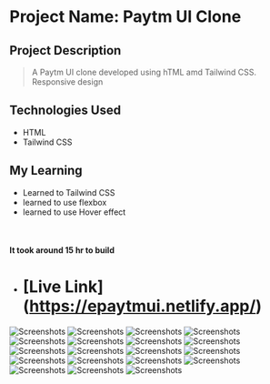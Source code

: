 # Project Name: Paytm UI Clone

## Project Description

> A Paytm UI clone developed using hTML amd Tailwind CSS.
> Responsive design

## Technologies Used

- HTML
- Tailwind CSS

## My Learning

- Learned to Tailwind CSS
- learned to use flexbox
- learned to use Hover effect

<br>

#### It took around 15 hr to build

- # [Live Link] (https://epaytmui.netlify.app/)

![Screenshots](/images/thumbnail.PNG)
![Screenshots](/images/thumbnail2.PNG)
![Screenshots](/images/thumbnail3.PNG)
![Screenshots](/images/thumbnail4.PNG)
![Screenshots](/images/thumbnail8.PNG)
![Screenshots](/images/thumbnail9.PNG)
![Screenshots](/images/thumbnail10.PNG)
![Screenshots](/images/thumbnail11.PNG)
![Screenshots](/images/thumbnail12.PNG)
![Screenshots](/images/thumbnail13.PNG)
![Screenshots](/images/thumbnail14.PNG)
![Screenshots](/images/thumbnail15.PNG)
![Screenshots](/images/thumbnail16.PNG)
![Screenshots](/images/thumbnail17.PNG)
![Screenshots](/images/thumbnail18.PNG)
![Screenshots](/images/thumbnail19.PNG)
![Screenshots](/images/thumbnail20.PNG)
![Screenshots](/images/thumbnail21.PNG)
![Screenshots](/images/thumbnail22.PNG)
